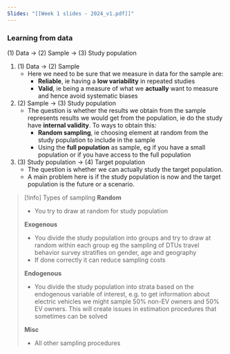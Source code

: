 ```yaml
---
Slides: "[[Week 1 slides - 2024_v1.pdf]]"
---
```

### Learning from data

(1) Data $\to$ (2) Sample $\to$ (3) Study population
1. (1) Data $\to$ (2) Sample
	- Here we need to be sure that we measure in data for the sample are:
		- **Reliable**, ie having a **low variability** in repeated studies
		- **Valid**, ie being a measure of what we **actually** want to measure and hence avoid systematic biases
2. (2) Sample $\to$ (3) Study population
	- The question is whether the results we obtain from the sample represents results we would get from the population, ie do the study have **internal validity**. To ways to obtain this:
		- **Random sampling**, ie choosing element at random from the study population to include in the sample
		- Using the **full population** as sample, eg if you have a small population or if you have access to the full population
3. (3) Study population $\to$ (4) Target population
	- The question is whether we can actually study the target population.
	- A main problem here is if the study population is now and the target population is the future or a scenario.

>[!info] Types of sampling
>**Random**
>	- You try to draw at random for study population
>	
>**Exogenous**
>	- You divide the study population into groups and try to draw at random within each group eg the sampling of DTUs travel behavior survey stratifies on gender, age and geography
>	- If done correctly it can reduce sampling costs
>	
>**Endogenous**
>	- You divide the study population into strata based on the endogenous  variable of interest, e.g. to get information about electric vehicles we  might sample 50% non-EV owners and 50% EV owners. This will create issues in estimation procedures that sometimes can be solved
>	
>**Misc**
>	- All other sampling procedures


